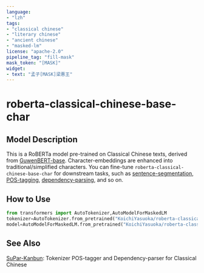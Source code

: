 ```yaml
---
language:
- "lzh"
tags:
- "classical chinese"
- "literary chinese"
- "ancient chinese"
- "masked-lm"
license: "apache-2.0"
pipeline_tag: "fill-mask"
mask_token: "[MASK]"
widget:
- text: "孟子[MASK]梁惠王"
---
```


# roberta-classical-chinese-base-char

## Model Description

This is a RoBERTa model pre-trained on Classical Chinese texts, derived from [GuwenBERT-base](https://huggingface.co/ethanyt/guwenbert-base). Character-embeddings are enhanced into traditional/simplified characters. You can fine-tune `roberta-classical-chinese-base-char` for downstream tasks, such as [sentence-segmentation](https://huggingface.co/KoichiYasuoka/roberta-classical-chinese-base-sentence-segmentation), [POS-tagging](https://huggingface.co/KoichiYasuoka/roberta-classical-chinese-base-upos), [dependency-parsing](https://github.com/KoichiYasuoka/SuPar-Kanbun), and so on.

## How to Use

```py
from transformers import AutoTokenizer,AutoModelForMaskedLM
tokenizer=AutoTokenizer.from_pretrained("KoichiYasuoka/roberta-classical-chinese-base-char")
model=AutoModelForMaskedLM.from_pretrained("KoichiYasuoka/roberta-classical-chinese-base-char")
```

## See Also

[SuPar-Kanbun](https://github.com/KoichiYasuoka/SuPar-Kanbun): Tokenizer POS-tagger and Dependency-parser for Classical Chinese

